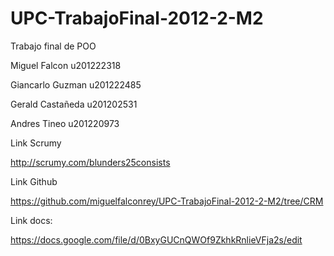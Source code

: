 ﻿UPC-TrabajoFinal-2012-2-M2
==========================

Trabajo final de POO

Miguel Falcon u201222318

Giancarlo Guzman u201222485

Gerald Castañeda u201202531

Andres Tineo u201220973


Link Scrumy

http://scrumy.com/blunders25consists

Link Github

https://github.com/miguelfalconrey/UPC-TrabajoFinal-2012-2-M2/tree/CRM

Link docs:

https://docs.google.com/file/d/0BxyGUCnQWOf9ZkhkRnlieVFja2s/edit